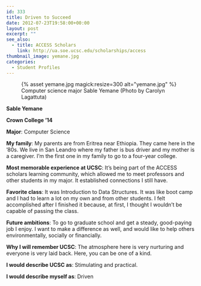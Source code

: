 ```yaml
---
id: 333
title: Driven to Succeed
date: 2012-07-23T19:58:00+00:00
layout: post
excerpt: ""
see_also:
  - title: ACCESS Scholars
    link: http://ua.soe.ucsc.edu/scholarships/access
thumbnail_image: yemane.jpg
categories:
  - Student Profiles
---
```

<figure class="inline-image right">
{% asset yemane.jpg magick:resize=300 alt="yemane.jpg" %}<figcaption>Computer science major Sable Yemane (Photo by Carolyn Lagattuta)</figcaption></figure>

**Sable Yemane**

**Crown College ’14**

**Major**: Computer Science

**My family**: My parents are from Eritrea near Ethiopia. They came here in the ’80s. We live in San Leandro where my father is bus driver and my mother is a caregiver. I’m the first one in my family to go to a four-year college.

**Most memorable experience at UCSC**: It’s being part of the ACCESS scholars learning community, which allowed me to meet professors and other students in my major. It established connections I still have.

**Favorite class**: It was Introduction to Data Structures. It was like boot camp and I had to learn a lot on my own and from other students. I felt accomplished after I finished it because, at first, I thought I wouldn’t be capable of passing the class.

**Future ambitions**: To go to graduate school and get a steady, good-paying job I enjoy. I want to make a difference as well, and would like to help others environmentally, socially or financially.

**Why I will remember UCSC**: The atmosphere here is very nurturing and everyone is very laid back. Here, you can be one of a kind.

**I would describe UCSC as**: Stimulating and practical.

**I would describe myself as**: Driven
